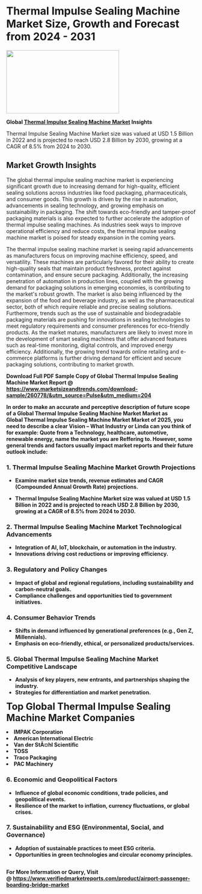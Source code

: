 <H1>Thermal Impulse Sealing Machine Market Size, Growth and Forecast from 2024 - 2031</H1><img class="aligncenter size-medium wp-image-584254" src="https://thirdeyenews.in/wp-content/uploads/2024/09/Global-Market-Research-300x168.jpeg" alt="" width="300" height="168" /><p><strong>Global&nbsp;<a href="https://www.marketsizeandtrends.com/download-sample/260778/&amp;utm_source=Pulse&amp;utm_medium=204">Thermal Impulse Sealing Machine Market</a> Insights</strong></p><p>Thermal Impulse Sealing Machine Market size was valued at USD 1.5 Billion in 2022 and is projected to reach USD 2.8 Billion by 2030, growing at a CAGR of 8.5% from 2024 to 2030.</p><p><h2>Market Growth Insights</h2> <p>The global thermal impulse sealing machine market is experiencing significant growth due to increasing demand for high-quality, efficient sealing solutions across industries like food packaging, pharmaceuticals, and consumer goods. This growth is driven by the rise in automation, advancements in sealing technology, and growing emphasis on sustainability in packaging. The shift towards eco-friendly and tamper-proof packaging materials is also expected to further accelerate the adoption of thermal impulse sealing machines. As industries seek ways to improve operational efficiency and reduce costs, the thermal impulse sealing machine market is poised for steady expansion in the coming years.</p> <p><strong></strong></p> <p>The thermal impulse sealing machine market is seeing rapid advancements as manufacturers focus on improving machine efficiency, speed, and versatility. These machines are particularly favored for their ability to create high-quality seals that maintain product freshness, protect against contamination, and ensure secure packaging. Additionally, the increasing penetration of automation in production lines, coupled with the growing demand for packaging solutions in emerging economies, is contributing to the market's robust growth. The market is also being influenced by the expansion of the food and beverage industry, as well as the pharmaceutical sector, both of which require reliable and precise sealing solutions. Furthermore, trends such as the use of sustainable and biodegradable packaging materials are pushing for innovations in sealing technologies to meet regulatory requirements and consumer preferences for eco-friendly products. As the market matures, manufacturers are likely to invest more in the development of smart sealing machines that offer advanced features such as real-time monitoring, digital controls, and improved energy efficiency. Additionally, the growing trend towards online retailing and e-commerce platforms is further driving demand for efficient and secure packaging solutions, contributing to market growth. <p><strong></p><p><span class=""><strong>Download Full PDF Sample Copy of Global Thermal Impulse Sealing Machine Market Report</strong> @ <a href="https://www.marketsizeandtrends.com/download-sample/260778/&amp;utm_source=Pulse&amp;utm_medium=204" target="_blank">https://www.marketsizeandtrends.com/download-sample/260778/&amp;utm_source=Pulse&amp;utm_medium=204</a></span></p><p>In order to make an accurate and perceptive description of future scope of a Global&nbsp;Thermal Impulse Sealing Machine Market Market as Global&nbsp;Thermal Impulse Sealing Machine Market Market of 2025, you need to describe a clear Vision &ndash; What Industry or Linda can you think of for example: Quote from a Technology, healthcare, automotive, renewable energy, name the market you are Reffering to. However, some general trends and factors usually impact market reports and their future outlook include:</p><h3>1.&nbsp;<strong>Thermal Impulse Sealing Machine Market Growth Projections</strong></h3><ul><li>Examine market size trends, revenue estimates and CAGR (Compounded Annual Growth Rate) projections.</li><li><p>Thermal Impulse Sealing Machine Market size was valued at USD 1.5 Billion in 2022 and is projected to reach USD 2.8 Billion by 2030, growing at a CAGR of 8.5% from 2024 to 2030.</p></li></ul><h3>2.&nbsp;<strong>Thermal Impulse Sealing Machine Market Technological Advancements</strong></h3><ul><li>Integration of AI, IoT, blockchain, or automation in the industry.</li><li>Innovations driving cost reductions or improving efficiency.</li></ul><h3>3.&nbsp;<strong>Regulatory and Policy Changes</strong></h3><ul><li>Impact of global and regional regulations, including sustainability and carbon-neutral goals.</li><li>Compliance challenges and opportunities tied to government initiatives.</li></ul><h3>4.&nbsp;<strong>Consumer Behavior Trends</strong></h3><ul><li>Shifts in demand influenced by generational preferences (e.g., Gen Z, Millennials).</li><li>Emphasis on eco-friendly, ethical, or personalized products/services.</li></ul><h3>5.&nbsp;<strong>Global Thermal Impulse Sealing Machine Market Competitive Landscape</strong></h3><ul><li>Analysis of key players, new entrants, and partnerships shaping the industry.</li><li>Strategies for differentiation and market penetration.</li></ul><p data-pm-slice="1 1 []"><span style="color: inherit; font-family: inherit; font-size: 25px;">Top Global Thermal Impulse Sealing Machine Market Companies</span></p><div class="" data-test-id=""><p><li>IMPAK Corporation</li><li> American International Electric</li><li> Van der StÃ¤hl Scientific</li><li> TOSS</li><li> Traco Packaging</li><li> PAC Machinery</li></p></div><h3>6.&nbsp;<strong>Economic and Geopolitical Factors</strong></h3><ul><li>Influence of global economic conditions, trade policies, and geopolitical events.</li><li>Resilience of the market to inflation, currency fluctuations, or global crises.</li></ul><h3>7.&nbsp;<strong>Sustainability and ESG (Environmental, Social, and Governance)</strong></h3><ul><li>Adoption of sustainable practices to meet ESG criteria.</li><li>Opportunities in green technologies and circular economy principles.</li></ul><h2><strong style="font-size: 14px;">For More Information or Query, Visit @&nbsp;</strong><a style="background-color: #ffffff; font-size: 14px;" href="https://www.marketsizeandtrends.com/report/thermal-impulse-sealing-machine-market/" target="_blank">https://www.verifiedmarketreports.com/product/airport-passenger-boarding-bridge-market</a></h2>
